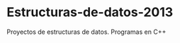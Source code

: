 Estructuras-de-datos-2013
=========================

Proyectos de estructuras de datos. Programas en C++
